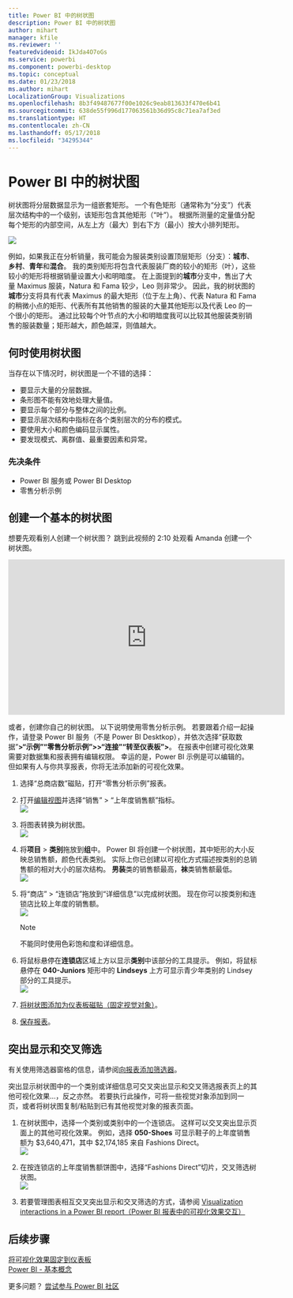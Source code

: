 ```yaml
---
title: Power BI 中的树状图
description: Power BI 中的树状图
author: mihart
manager: kfile
ms.reviewer: ''
featuredvideoid: IkJda4O7oGs
ms.service: powerbi
ms.component: powerbi-desktop
ms.topic: conceptual
ms.date: 01/23/2018
ms.author: mihart
LocalizationGroup: Visualizations
ms.openlocfilehash: 8b3f49487677f00e1026c9eab813633f470e6b41
ms.sourcegitcommit: 638de55f996d177063561b36d95c8c71ea7af3ed
ms.translationtype: HT
ms.contentlocale: zh-CN
ms.lasthandoff: 05/17/2018
ms.locfileid: "34295344"
---
```

# <a name="treemaps-in-power-bi"></a>Power BI 中的树状图
树状图将分层数据显示为一组嵌套矩形。  一个有色矩形（通常称为“分支”）代表层次结构中的一个级别，该矩形包含其他矩形（“叶”）。  根据所测量的定量值分配每个矩形的内部空间，从左上方（最大）到右下方（最小）按大小排列矩形。

![](media/power-bi-visualization-treemaps/pbi-nancy_viz_treemap.png)

例如，如果我正在分析销量，我可能会为服装类别设置顶层矩形（分支）：**城市**、**乡村**、**青年**和**混合**。  我的类别矩形将包含代表服装厂商的较小的矩形（叶），这些较小的矩形将根据销量设置大小和明暗度。  在上面提到的**城市**分支中，售出了大量 Maximus 服装，Natura 和 Fama 较少，Leo 则非常少。  因此，我的树状图的**城市**分支将具有代表 Maximus 的最大矩形（位于左上角）、代表 Natura 和 Fama 的稍微小点的矩形、代表所有其他销售的服装的大量其他矩形以及代表 Leo 的一个很小的矩形。  通过比较每个叶节点的大小和明暗度我可以比较其他服装类别销售的服装数量；矩形越大，颜色越深，则值越大。

## <a name="when-to-use-a-treemap"></a>何时使用树状图
当存在以下情况时，树状图是一个不错的选择：

* 要显示大量的分层数据。
* 条形图不能有效地处理大量值。
* 要显示每个部分与整体之间的比例。
* 要显示层次结构中指标在各个类别层次的分布的模式。
* 要使用大小和颜色编码显示属性。
* 要发现模式、离群值、最重要因素和异常。

### <a name="prerequisites"></a>先决条件
 - Power BI 服务或 Power BI Desktop
 - 零售分析示例

## <a name="create-a-basic-treemap"></a>创建一个基本的树状图
想要先观看别人创建一个树状图？  跳到此视频的 2:10 处观看 Amanda 创建一个树状图。

<iframe width="560" height="315" src="https://www.youtube.com/embed/IkJda4O7oGs" frameborder="0" allowfullscreen></iframe>

或者，创建你自己的树状图。 以下说明使用零售分析示例。 若要跟着介绍一起操作，请登录 Power BI 服务（不是 Power BI Desktkop），并依次选择“获取数据”**\>“示例”“零售分析示例”\>\>“连接”“转至仪表板”\>**。 在报表中创建可视化效果需要对数据集和报表拥有编辑权限。 幸运的是，Power BI 示例是可以编辑的。 但如果有人与你共享报表，你将无法添加新的可视化效果。

1. 选择“总商店数”磁贴，打开“零售分析示例”报表。    
2. 打开[编辑视图](service-interact-with-a-report-in-editing-view.md)并选择“销售” > “上年度销售额”指标。   
   ![](media/power-bi-visualization-treemaps/treemapfirstvalue_new.png)   
3. 将图表转换为树状图。  
   ![](media/power-bi-visualization-treemaps/treemapconvertto_new.png)   
4. 将**项目**  >  **类别**拖放到**组**中。 Power BI 将创建一个树状图，其中矩形的大小反映总销售额，颜色代表类别。  实际上你已创建以可视化方式描述按类别的总销售额的相对大小的层次结构。  **男装**类的销售额最高，**袜**类销售额最低。   
   ![](media/power-bi-visualization-treemaps/treemapcomplete_new.png)   
5. 将“商店”  >  “连锁店”拖放到“详细信息”以完成树状图。 现在你可以按类别和连锁店比较上年度的销售额。   
   ![](media/power-bi-visualization-treemaps/treemap_addgroup_new.png)
   
   > [!NOTE]
   > 不能同时使用色彩饱和度和详细信息。
   > 
   > 
5. 将鼠标悬停在**连锁店**区域上方以显示**类别**中该部分的工具提示。  例如，将鼠标悬停在 **040-Juniors** 矩形中的 **Lindseys** 上方可显示青少年类别的 Lindsey 部分的工具提示。  
   ![](media/power-bi-visualization-treemaps/treemaphoverdetail_new.png)
6. [将树状图添加为仪表板磁贴（固定视觉对象）](service-dashboard-tiles.md)。 
7. [保存报表](service-report-save.md)。

## <a name="highlighting-and-cross-filtering"></a>突出显示和交叉筛选
有关使用筛选器窗格的信息，请参阅[向报表添加筛选器](power-bi-report-add-filter.md)。

突出显示树状图中的一个类别或详细信息可交叉突出显示和交叉筛选报表页上的其他可视化效果…，反之亦然。 若要执行此操作，可将一些视觉对象添加到同一页，或者将树状图复制/粘贴到已有其他视觉对象的报表页面。

1. 在树状图中，选择一个类别或类别中的一个连锁店。  这样可以交叉突出显示页面上的其他可视化效果。 例如，选择 **050-Shoes** 可显示鞋子的上年度销售额为 $3,640,471，其中 $2,174,185 来自 Fashions Direct。  
   ![](media/power-bi-visualization-treemaps/treemaphiliting.png)

2. 在按连锁店的上年度销售额饼图中，选择“Fashions Direct”切片，交叉筛选树状图。  
   ![](media/power-bi-visualization-treemaps/treemapnoowl.gif)    

3. 若要管理图表相互交叉突出显示和交叉筛选的方式，请参阅 [Visualization interactions in a Power BI report（Power BI 报表中的可视化效果交互）](service-reports-visual-interactions.md)

## <a name="next-steps"></a>后续步骤
[将可视化效果固定到仪表板](service-dashboard-pin-tile-from-report.md)  
[Power BI - 基本概念](service-basic-concepts.md)  

更多问题？ [尝试参与 Power BI 社区](http://community.powerbi.com/)  

